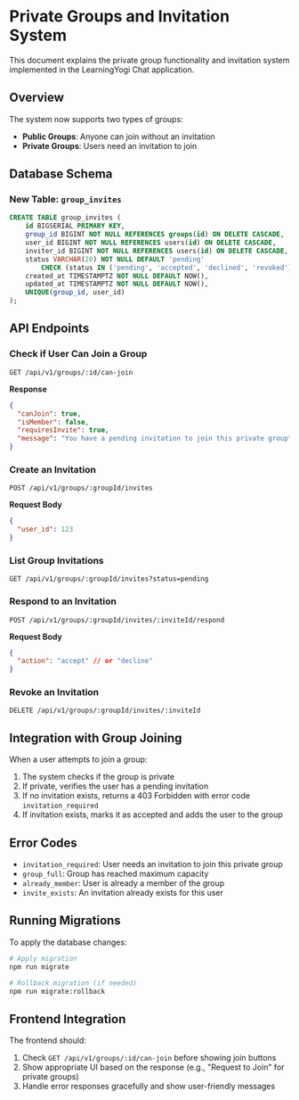 # Private Groups and Invitation System

This document explains the private group functionality and invitation system implemented in the LearningYogi Chat application.

## Overview

The system now supports two types of groups:
- **Public Groups**: Anyone can join without an invitation
- **Private Groups**: Users need an invitation to join

## Database Schema

### New Table: `group_invites`

```sql
CREATE TABLE group_invites (
    id BIGSERIAL PRIMARY KEY,
    group_id BIGINT NOT NULL REFERENCES groups(id) ON DELETE CASCADE,
    user_id BIGINT NOT NULL REFERENCES users(id) ON DELETE CASCADE,
    inviter_id BIGINT NOT NULL REFERENCES users(id) ON DELETE CASCADE,
    status VARCHAR(20) NOT NULL DEFAULT 'pending' 
        CHECK (status IN ('pending', 'accepted', 'declined', 'revoked')),
    created_at TIMESTAMPTZ NOT NULL DEFAULT NOW(),
    updated_at TIMESTAMPTZ NOT NULL DEFAULT NOW(),
    UNIQUE(group_id, user_id)
);
```

## API Endpoints

### Check if User Can Join a Group

```http
GET /api/v1/groups/:id/can-join
```

**Response**
```json
{
  "canJoin": true,
  "isMember": false,
  "requiresInvite": true,
  "message": "You have a pending invitation to join this private group"
}
```

### Create an Invitation

```http
POST /api/v1/groups/:groupId/invites
```

**Request Body**
```json
{
  "user_id": 123
}
```

### List Group Invitations

```http
GET /api/v1/groups/:groupId/invites?status=pending
```

### Respond to an Invitation

```http
POST /api/v1/groups/:groupId/invites/:inviteId/respond
```

**Request Body**
```json
{
  "action": "accept" // or "decline"
}
```

### Revoke an Invitation

```http
DELETE /api/v1/groups/:groupId/invites/:inviteId
```

## Integration with Group Joining

When a user attempts to join a group:
1. The system checks if the group is private
2. If private, verifies the user has a pending invitation
3. If no invitation exists, returns a 403 Forbidden with error code `invitation_required`
4. If invitation exists, marks it as accepted and adds the user to the group

## Error Codes

- `invitation_required`: User needs an invitation to join this private group
- `group_full`: Group has reached maximum capacity
- `already_member`: User is already a member of the group
- `invite_exists`: An invitation already exists for this user

## Running Migrations

To apply the database changes:

```bash
# Apply migration
npm run migrate

# Rollback migration (if needed)
npm run migrate:rollback
```

## Frontend Integration

The frontend should:
1. Check `GET /api/v1/groups/:id/can-join` before showing join buttons
2. Show appropriate UI based on the response (e.g., "Request to Join" for private groups)
3. Handle error responses gracefully and show user-friendly messages
